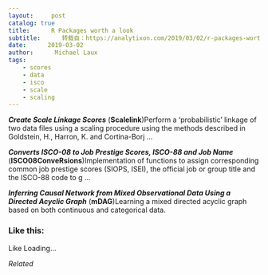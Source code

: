 ```yaml
---
layout:     post
catalog: true
title:      R Packages worth a look
subtitle:      转载自：https://analytixon.com/2019/03/02/r-packages-worth-a-look-1440/
date:      2019-03-02
author:      Michael Laux
tags:
    - scores
    - data
    - isco
    - scale
    - scaling
---
```


***Create Scale Linkage Scores*** (**Scalelink**)Perform a ‘probabilistic’ linkage of two data files using a scaling procedure using the methods described in Goldstein, H., Harron, K. and Cortina-Borj …

***Converts ISCO-08 to Job Prestige Scores, ISCO-88 and Job Name*** (**ISCO08ConveRsions**)Implementation of functions to assign corresponding common job prestige scores (SIOPS, ISEI), the official job or group title and the ISCO-88 code to g …

***Inferring Causal Network from Mixed Observational Data Using a Directed Acyclic Graph*** (**mDAG**)Learning a mixed directed acyclic graph based on both continuous and categorical data.





### Like this:

Like Loading...


*Related*

